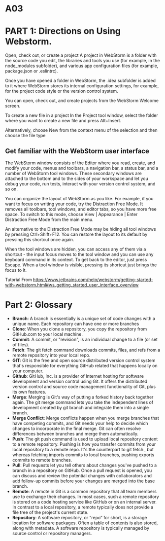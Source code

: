 # A03
# PART 1: Directions on Using Webstorm.

Open, check out, or create a project﻿
A project in WebStorm is a folder with the source code you edit, the libraries and tools you use (for example, in the node_modules subfolder), and various app configuration files (for example, package.json or .eslintrc).

Once you have opened a folder in WebStorm, the .idea subfolder is added to it where WebStorm stores its internal configuration settings, for example, for the project code style or the version control system.

You can open, check out, and create projects from the WebStorm Welcome screen.


To create a new file in a project
In the Project tool window, select the folder where you want to create a new file and press Alt+Insert.

Alternatively, choose New from the context menu of the selection and then choose the file type


## Get familiar with the WebStorm user interface
The WebStorm window consists of the Editor where you read, create, and modify your code, menus and toolbars, a navigation bar, a status bar, and a number of WebStorm tool windows. These secondary windows are attached to the bottom and to the sides of your workspace and let you debug your code, run tests, interact with your version control system, and so on.

You can organize the layout of WebStorm as you like. For example, if you want to focus on writing your code, try the Distraction Free Mode. It removes all toolbars, tool windows, and editor tabs, so you have more free space. To switch to this mode, choose View | Appearance | Enter Distraction Free Mode from the main menu.

An alternative to the Distraction Free Mode may be hiding all tool windows by pressing Ctrl+Shift+F12. You can restore the layout to its default by pressing this shortcut once again.

When the tool windows are hidden, you can access any of them via a shortcut - the input focus moves to the tool window and you can use any keyboard command in its context. To get back to the editor, just press Escape. When a tool window is visible, pressing its shortcut just brings the focus to it.

Tutorial From https://www.jetbrains.com/help/webstorm/getting-started-with-webstorm.html#ws_getting_started_user_interface_overview

# Part 2: Glossary
- **Branch**: A branch is essentially is a unique set of code changes with a unique name. Each repository can have one or more branches
- **Clone**: When you clone a repository, you copy the repository from GitHub.com to your local machine.
- **Commit**: A commit, or "revision", is an individual change to a file (or set of files).
- **Fetch**: The git fetch command downloads commits, files, and refs from a remote repository into your local repo.
- **GIT**: Git is the free and open source distributed version control system that's responsible for everything GitHub related that happens locally on your computer.
- **Github**: GitHub, Inc. is a provider of Internet hosting for software development and version control using Git. It offers the distributed version control and source code management functionality of Git, plus its own features.
- **Merge**: Merging is Git's way of putting a forked history back together again. The git merge command lets you take the independent lines of development created by git branch and integrate them into a single branch.
- **Merge Conflict**: Merge conflicts happen when you merge branches that have competing commits, and Git needs your help to decide which changes to incorporate in the final merge. Git can often resolve differences between branches and merge them automatically.
- **Push**: The git push command is used to upload local repository content to a remote repository. Pushing is how you transfer commits from your local repository to a remote repo. It's the counterpart to git fetch , but whereas fetching imports commits to local branches, pushing exports commits to remote branches.
- **Pull**: Pull requests let you tell others about changes you've pushed to a branch in a repository on GitHub. Once a pull request is opened, you can discuss and review the potential changes with collaborators and add follow-up commits before your changes are merged into the base branch.
- **Remote**: A remote in Git is a common repository that all team members use to exchange their changes. In most cases, such a remote repository is stored on a code hosting service like GitHub or on an internal server. In contrast to a local repository, a remote typically does not provide a file tree of the project's current state.
- **Repository**: A software repository, or “repo” for short, is a storage location for software packages. Often a table of contents is also stored, along with metadata. A software repository is typically managed by source control or repository managers.


